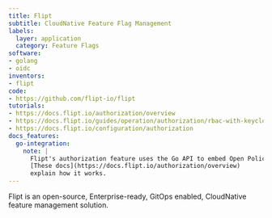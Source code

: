 ```yaml
---
title: Flipt
subtitle: CloudNative Feature Flag Management
labels:
  layer: application
  category: Feature Flags
software:
- golang
- oidc
inventors:
- flipt
code:
- https://github.com/flipt-io/flipt
tutorials:
- https://docs.flipt.io/authorization/overview
- https://docs.flipt.io/guides/operation/authorization/rbac-with-keycloak
- https://docs.flipt.io/configuration/authorization
docs_features:
  go-integration:
    note: |
      Flipt's authorization feature uses the Go API to embed Open Policy Agent and evaluate authorization policies.
      [These docs](https://docs.flipt.io/authorization/overview)
      explain how it works.
---
```

Flipt is an open-source, Enterprise-ready, GitOps enabled, CloudNative feature management solution.
